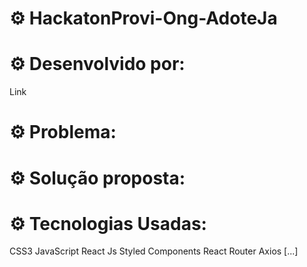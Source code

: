 # ⚙️ HackatonProvi-Ong-AdoteJa

# ⚙️ Desenvolvido por:

Link

# ⚙️ Problema:
# ⚙️ Solução proposta:
# ⚙️ Tecnologias Usadas:
CSS3
JavaScript
React Js
Styled Components
React Router
Axios
[...]
